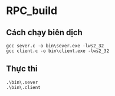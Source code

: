 # RPC_build
## Cách chạy biên dịch
```
gcc sever.c -o bin\sever.exe -lws2_32
gcc client.c -o bin\client.exe -lws2_32
```

## Thực thi
```
.\bin\.sever
.\bin\.client
```